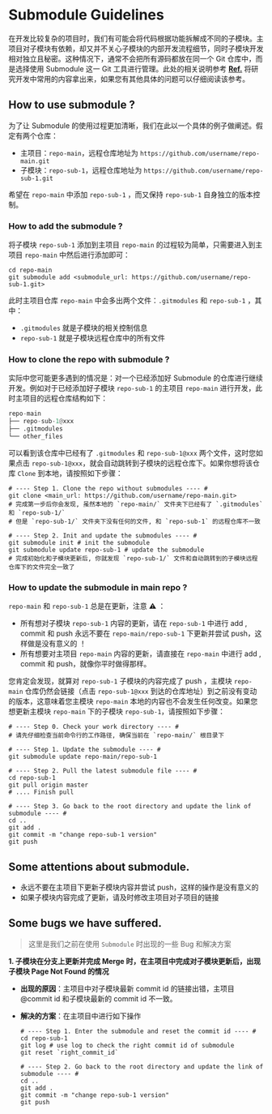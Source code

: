 # Submodule Guidelines

在开发比较复杂的项目时，我们有可能会将代码根据功能拆解成不同的子模块。主项目对子模块有依赖，却又并不关心子模块的内部开发流程细节，同时子模块开发相对独立且秘密。这种情况下，通常不会把所有源码都放在同一个 Git 仓库中，而是选择使用 Submodule 这一 Git 工具进行管理。此处的相关说明参考 [**Ref.**](https://zhuanlan.zhihu.com/p/87053283) 将研究开发中常用的内容拿出来，如果您有其他具体的问题可以仔细阅读该参考。

## How to use submodule ?

为了让 Submodule 的使用过程更加清晰，我们在此以一个具体的例子做阐述。假定有两个仓库：

- 主项目：`repo-main`，远程仓库地址为 `https://github.com/username/repo-main.git`
- 子模块：`repo-sub-1`，远程仓库地址为 `https://github.com/username/repo-sub-1.git`

希望在 `repo-main` 中添加 `repo-sub-1` ，而又保持 `repo-sub-1` 自身独立的版本控制。

### How to add the submodule ?

将子模块 `repo-sub-1` 添加到主项目 `repo-main` 的过程较为简单，只需要进入到主项目 `repo-main` 中然后进行添加即可：

```shell
cd repo-main
git submodule add <submodule_url: https://github.com/username/repo-sub-1.git>
```

此时主项目仓库  `repo-main` 中会多出两个文件：`.gitmodules` 和 `repo-sub-1` ，其中：

- `.gitmodules` 就是子模块的相关控制信息
- `repo-sub-1` 就是子模块远程仓库中的所有文件

### How to clone the repo with submodule ?

实际中您可能更多遇到的情况是：对一个已经添加好 Submodule 的仓库进行继续开发。例如对于已经添加好子模块 `repo-sub-1` 的主项目 `repo-main` 进行开发，此时主项目的远程仓库结构如下：

```python
repo-main
├── repo-sub-1@xxx
├── .gitmodules
└── other_files
```

可以看到该仓库中已经有了 `.gitmodules` 和 `repo-sub-1@xxx` 两个文件，这时您如果点击 `repo-sub-1@xxx`，就会自动跳转到子模块的远程仓库下。如果你想将该仓库 `Clone` 到本地，请按照如下步骤：

```shell
# ---- Step 1. Clone the repo without submodules ---- #
git clone <main_url: https://github.com/username/repo-main.git> 
# 完成第一步后你会发现, 虽然本地的 `repo-main/` 文件夹下已经有了 `.gitmodules` 和 `repo-sub-1/`
# 但是 `repo-sub-1/` 文件夹下没有任何的文件, 和 `repo-sub-1` 的远程仓库不一致

# ---- Step 2. Init and update the submodules ---- #
git submodule init # init the submodule
git submodule update repo-sub-1 # update the submodule
# 完成初始化和子模块更新后, 你就发现 `repo-sub-1/` 文件和自动跳转到的子模块远程仓库下的文件完全一致了
```

### How to update the submodule in main repo ?

`repo-main` 和 `repo-sub-1` 总是在更新，注意 :warning: ：

- 所有想对子模块 `repo-sub-1` 内容的更新，请在 `repo-sub-1` 中进行 add , commit 和 push 永远不要在 `repo-main/repo-sub-1` 下更新并尝试 push，这样做是没有意义的 ！
- 所有想要对主项目 `repo-main` 内容的更新，请直接在 `repo-main` 中进行 add , commit 和 push，就像你平时做得那样。

您肯定会发现，就算对 `repo-sub-1` 子模块的内容完成了 push ，主模块 `repo-main` 仓库仍然会链接（点击 `repo-sub-1@xxx` 到达的仓库地址）到之前没有变动的版本，这意味着您主模块 `repo-main` 本地的内容也不会发生任何改变。如果您想更新主模块 `repo-main` 下的子模块 `repo-sub-1`，请按照如下步骤：

```shell
# ---- Step 0. Check your work directory ---- #
# 请先仔细检查当前命令行的工作路径, 确保当前在 `repo-main/` 根目录下

# ---- Step 1. Update the submodule ---- #
git submodule update repo-main/repo-sub-1

# ---- Step 2. Pull the latest submodule file ---- #
cd repo-sub-1
git pull origin master
# .... Finish pull

# ---- Step 3. Go back to the root directory and update the link of submodule ---- #
cd .. 
git add .
git commit -m "change repo-sub-1 version"
git push
```



## Some attentions about submodule.

- 永远不要在主项目下更新子模块内容并尝试 push，这样的操作是没有意义的
- 如果子模块内容完成了更新，请及时修改主项目对子项目的链接



## Some bugs we have suffered.

> 这里是我们之前在使用 `Submodule` 时出现的一些 Bug 和解决方案

**1. 子模块在分支上更新并完成 Merge 时，在主项目中完成对子模块更新后，出现子模块 Page Not Found 的情况**

- **出现的原因**：主项目中对子模块最新 commit id 的链接出错，主项目 @commit id 和子模块最新的 commit id 不一致。

- **解决的方案**：在主项目中进行如下操作

  ```shell
  # ---- Step 1. Enter the submodule and reset the commit id ---- #
  cd repo-sub-1
  git log # use log to check the right commit id of submodule
  git reset `right_commit_id`
  
  # ---- Step 2. Go back to the root directory and update the link of submodule ---- #
  cd .. 
  git add .
  git commit -m "change repo-sub-1 version"
  git push
  ```

